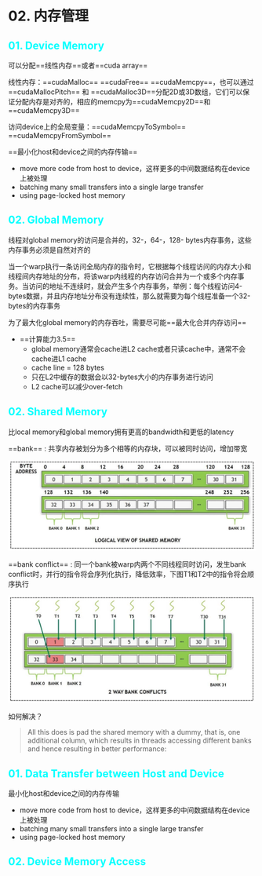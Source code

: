 # 02. 内存管理

## <font color=cyan>01. Device Memory</font>

可以分配==线性内存==或者==cuda array==

线性内存：==cudaMalloc== ==cudaFree== ==cudaMemcpy==，也可以通过==cudaMallocPitch== 和 ==cudaMalloc3D==分配2D或3D数组，它们可以保证分配内存是对齐的，相应的memcpy为==cudaMemcpy2D==和==cudaMemcpy3D==

访问device上的全局变量：==cudaMemcpyToSymbol== ==cudaMemcpyFromSymbol== 

==最小化host和device之间的内存传输==

* move more code from host to device，这样更多的中间数据结构在device上被处理
* batching many small transfers into a single large transfer
* using page-locked host memory

## <font color=cyan>02. Global Memory</font>

线程对global memory的访问是合并的，32-，64-，128- bytes内存事务，这些内存事务必须是自然对齐的

当一个warp执行一条访问全局内存的指令时，它根据每个线程访问的内存大小和线程间内存地址的分布，将该warp内线程的内存访问合并为一个或多个内存事务。当访问的地址不连续时，就会产生多个内存事务，举例：每个线程访问4-bytes数据，并且内存地址分布没有连续性，那么就需要为每个线程准备一个32-bytes的内存事务

为了最大化global memory的内存吞吐，需要尽可能==最大化合并内存访问==

* ==计算能力3.5==
  * global memory通常会cache进L2 cache或者只读cache中，通常不会cache进L1 cache
  * cache line = 128 bytes
  * 只在L2中缓存的数据会以32-bytes大小的内存事务进行访问
  * L2 cache可以减少over-fetch

## <font color=cyan>02. Shared Memory</font>

比local memory和global memory拥有更高的bandwidth和更低的latency

==bank== : 共享内存被划分为多个相等的内存块，可以被同时访问，增加带宽

![](img/bank.jpg)

==bank conflict== : 同一个bank被warp内两个不同线程同时访问，发生bank conflict时，并行的指令将会序列化执行，降低效率，下图T1和T2中的指令将会顺序执行

![](img/bank%20conflict.jpg)

如何解决？

> All this does is pad the shared memory with a dummy, that is, one additional column, which results in threads accessing different banks and hence resulting in better performance:

## <font color=cyan>01. Data Transfer between Host and Device</font>

最小化host和device之间的内存传输

* move more code from host to device，这样更多的中间数据结构在device上被处理
* batching many small transfers into a single large transfer
* using page-locked host memory

## <font color=cyan>02. Device Memory Access</font>

